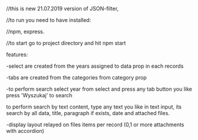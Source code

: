 //this is new 21.07.2019 version of JSON-filter,

//to run you need to have installed:

//npm, express.

//to start go to project directory and hit npm start


features: 

-select are created from the years assigned to data prop in each records

-tabs are created from the categories from category prop

-to perform search select year from select and press any tab button you like
press 'Wyszukaj' to search

to perform search by text content, type any text you like in text input, its search by
all data, title, paragraph if exists, date and attached files.


-display layout relayed on files items per record (0,1 or more attachments with accordion)




